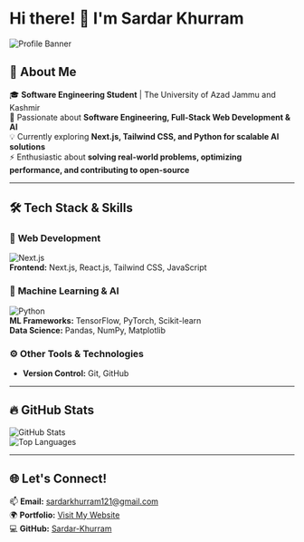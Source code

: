 # **Hi there! 👋 I'm Sardar Khurram**  

![Profile Banner](https://via.placeholder.com/1000x200.png?text=Your+Custom+Banner+Here)  

## 🚀 **About Me**  
🎓 **Software Engineering Student** | The University of Azad Jammu and Kashmir  
👀 Passionate about **Software Engineering, Full-Stack Web Development & AI**  
💡 Currently exploring **Next.js, Tailwind CSS, and Python for scalable AI solutions**  
⚡ Enthusiastic about **solving real-world problems, optimizing performance, and contributing to open-source**  

---

## 🛠️ **Tech Stack & Skills**  

### 🚀 **Web Development**  
![Next.js](https://img.shields.io/badge/Next.js-000?style=for-the-badge&logo=nextdotjs&logoColor=white)  
**Frontend:** Next.js, React.js, Tailwind CSS, JavaScript  

### 🧠 **Machine Learning & AI**  
![Python](https://img.shields.io/badge/Python-3776AB?style=for-the-badge&logo=python&logoColor=white)  
**ML Frameworks:** TensorFlow, PyTorch, Scikit-learn  
**Data Science:** Pandas, NumPy, Matplotlib  

### ⚙️ **Other Tools & Technologies**  
- **Version Control:** Git, GitHub  

---

## 🔥 **GitHub Stats**  
![GitHub Stats](https://github-readme-stats.vercel.app/api?username=Sardar-Khurram&show_icons=true&theme=radical)  
![Top Languages](https://github-readme-stats.vercel.app/api/top-langs/?username=Sardar-Khurram&layout=compact&theme=radical)  

---

## 🌐 **Let's Connect!**  
📫 **Email:** [sardarkhurram121@gmail.com](mailto:sardarkhurram121@gmail.com)  
🌍 **Portfolio:** [Visit My Website](https://personal-portfolio-delta-eosin-92.vercel.app/)  
💻 **GitHub:** [Sardar-Khurram](https://github.com/Sardar-Khurram)  
